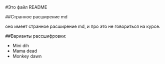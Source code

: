 #Это файл README

##Странное расширение md

оно имеет странное расширение md, и про это не говориться на курсе.

##Варианты рассшифровки:
* Mini dih
* Mama dead
* Monkey dawn